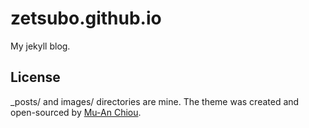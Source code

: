 zetsubo.github.io
=================

My jekyll blog.

## License

_posts/ and images/ directories are mine. The theme was created and open-sourced by [Mu-An Chiou](https://github.com/muan/muan.github.com).
